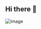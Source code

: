 ## Hi there 👋

<!--

**Here are some ideas to get you started:**

🙋‍♀️ A short introduction - what is your organization all about?
🌈 Contribution guidelines - how can the community get involved?
👩‍💻 Useful resources - where can the community find your docs? Is there anything else the community should know?
🍿 Fun facts - what does your team eat for breakfast?
🧙 Remember, you can do mighty things with the power of [Markdown](https://docs.github.com/github/writing-on-github/getting-started-with-writing-and-formatting-on-github/basic-writing-and-formatting-syntax)

<div align="center">
 <img src="https://github.com/user-attachments/assets/2302bfce-0dc5-43ac-bb36-fe55d11629b6" />
</div>

-->

![image](https://github.com/user-attachments/assets/ad55d97e-e578-46c2-bb39-68cf38de4150)


